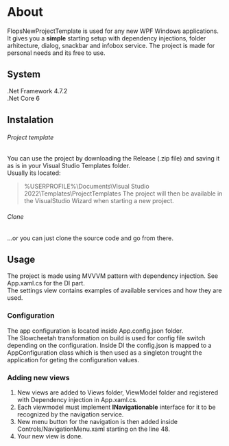﻿# About

FlopsNewProjectTemplate is used for any new WPF Windows applications. It gives you a **simple** starting setup with dependency injections, folder arhitecture, dialog, snackbar and infobox service.
The project is made for personal needs and its free to use.

## System
.Net Framework 4.7.2 <br>
.Net Core 6

## Instalation

###### Project template
You can use the project by downloading the Release (.zip file) and saving it as is in your Visual Studio Templates folder.<br>
Usually its located:
>%USERPROFILE%\Documents\Visual Studio 2022\Templates\ProjectTemplates
The project will then be available in the VisualStudio Wizard when starting a new project.

###### Clone

...or you can just clone the source code and go from there.

## Usage 
The project is made using MVVVM pattern with dependency injection. See App.xaml.cs for the DI part.<br>
The settings view contains examples of available services and how they are used.

### Configuration
The app configuration is located inside App.config.json folder. <br>
The Slowcheetah transformation on build is used for config file switch depending on the configuration.
Inside DI the config.json is mapped to a AppConfiguration class which is then used as a singleton trought the application for geting the configuration values.

### Adding new views
1. New views are added to Views folder, ViewModel folder and registered with Dependency injection in App.xaml.cs. <br>
2. Each viewmodel must implement **INavigationable** interface for it to be recognized by the navigation service.<br>
3. New menu button for the navigation is then added inside Controls/NavigationMenu.xaml starting on the line 48.
4. Your new view is done.


